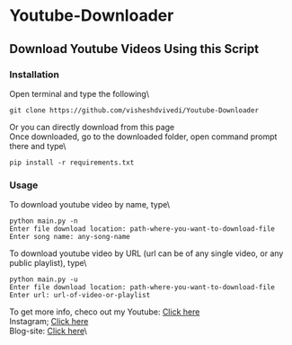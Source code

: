 # Youtube-Downloader
## Download Youtube Videos Using this Script
### Installation
Open terminal and type the following\
```
git clone https://github.com/visheshdvivedi/Youtube-Downloader
```
Or you can directly download from this page\
Once downloaded, go to the downloaded folder, open command prompt there and type\
```
pip install -r requirements.txt
```
### Usage
To download youtube video by name, type\
```
python main.py -n
Enter file download location: path-where-you-want-to-download-file
Enter song name: any-song-name
```
To download youtube video by URL (url can be of any single video, or any public playlist), type\
```
python main.py -u
Enter file download location: path-where-you-want-to-download-file
Enter url: url-of-video-or-playlist
```
To get more info, checo out my
Youtube: [Click here](https://www.youtube.com/channel/UCggZvARaczWC4wc4E6f330w)\
Instagram; [Click here](http://instagram.com/itsallaboutpython)\
Blog-site: [Click here](http://itsallaboutpython.blogspot.com/)\
